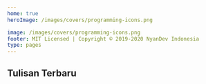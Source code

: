 ```yaml
---
home: true
heroImage: /images/covers/programming-icons.png

image: /images/covers/programming-icons.png
footer: MIT Licensed | Copyright © 2019-2020 NyanDev Indonesia
type: pages
---
```


## Tulisan Terbaru

<BlogIndex limit="6" />

